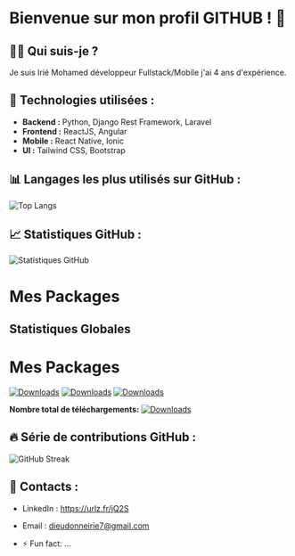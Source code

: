# Bienvenue sur mon profil GITHUB ! 👋

## 👨‍💻 Qui suis-je ?
Je suis Irié Mohamed développeur Fullstack/Mobile j'ai 4 ans d'expérience.

## 🚀 Technologies utilisées :
- **Backend :** Python, Django Rest Framework, Laravel
- **Frontend :** ReactJS, Angular
- **Mobile :** React Native, Ionic
- **UI :** Tailwind CSS, Bootstrap

## 📊 Langages les plus utilisés sur GitHub :
![Top Langs](https://github-readme-stats.vercel.app/api/top-langs/?username=Mohamed-78&layout=compact)

## 📈 Statistiques GitHub :
![Statistiques GitHub](https://github-readme-stats.vercel.app/api/?username=Mohamed-78&show_icons=true&count_private=true&hide=prs&theme=radical)

# Mes Packages

## Statistiques Globales

# Mes Packages

[![Downloads](https://pepy.tech/badge/rn-card-element)](https://pepy.tech/project/rn-card-element)
[![Downloads](https://pepy.tech/badge/react-native-card-media)](https://pepy.tech/project/react-native-card-media)
[![Downloads](https://pepy.tech/badge/react-native-item-list)](https://pepy.tech/project/react-native-item-list)

**Nombre total de téléchargements:** [![Downloads](https://pepy.tech/badge/pypi)](https://pepy.tech/project/rn-card-element+react-native-card-media+react-native-item-list)


## 🔥 Série de contributions GitHub :
![GitHub Streak](https://github-readme-streak-stats.herokuapp.com/?user=Mohamed-78&theme=dark)

## 🤝 Contacts :
- LinkedIn : https://urlz.fr/jQ2S
- Email : dieudonneirie7@gmail.com

- ⚡ Fun fact: ...
